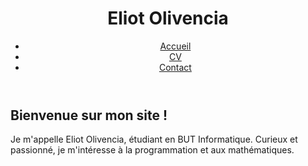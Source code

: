 <!DOCTYPE html>
<html lang="fr">
<head>
    <meta charset="UTF-8">
    <meta name="viewport" content="width=device-width, initial-scale=1.0">
    <title>Accueil - Eliot Olivencia</title>
    <link rel="stylesheet" href="styles.css">
</head>
<body>
    <header class="header">
        <div class="container">
            <h1 class="logo">Eliot Olivencia</h1>
            <nav>
                <ul class="nav-links">
                    <li><a href="index.html">Accueil</a></li>
                    <li><a href="cv.html">CV</a></li>
                    <li><a href="contact.html">Contact</a></li>
                </ul>
            </nav>
        </div>
    </header>
    <main class="main-content">
        <section class="hero">
            <h2>Bienvenue sur mon site&nbsp;!</h2>
            <p>Je m&#39;appelle Eliot Olivencia, &#233;tudiant en BUT Informatique. Curieux et passionn&#233;, je m&#39;int&#233;resse &#224; la programmation et aux math&#233;matiques.</p>
        </section>
    </main>
</body>
</html>
